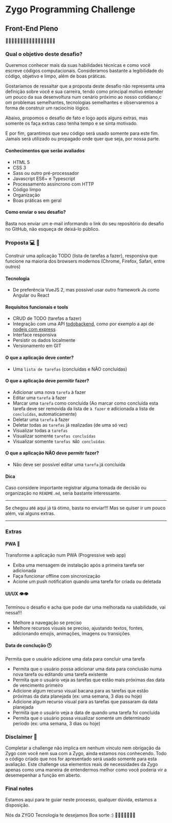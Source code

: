 # Zygo Programming Challenge

## Front-End Pleno
👩🏽‍💻🧑🏽‍💻👩‍💻🧑🏻‍💻🧑🏾‍💻👩🏻‍💻
### Qual o objetivo deste desafio?
Queremos conhecer mais da suas habilidades técnicas e como você escreve códigos computacionais. Consideramos bastante a legibilidade do código, objetivo e limpo, além
de boas práticas.

Gostaríamos de ressaltar que a proposta deste desafio não representa uma definição sobre você e sua carreira, tendo como principal motivo entender um pouco da sua desenvoltura
num cenário próximo ao nosso cotidiano,c om problemas semelhantes, tecnologias semelhantes e observaremos a forma de construir um raciocínio lógico.

Abaixo, propomos o desafio de fato e logo após alguns extras, mas somente os faça extras caso tenha tempo e se sinta motivado.

E por fim, garantimos que seu código será usado somente para este fim. Jamais será utilizado ou propagado onde quer que seja, por nossa parte.

#### Conhecimentos que serão avaliados
* HTML 5
* CSS 3
* Sass ou outro pré-processador
* Javascript ES6+ e Typescript
* Processamento assíncrono com HTTP
* Código limpo
* Organização
* Boas práticas em geral

#### Como enviar o seu desafio?
Basta nos enviar um e-mail informando o link do seu repositório do desafio no GitHub, não esqueça de deixá-lo público.

### Proposta 💻 📱
Construir uma aplicação TODO (lista de tarefas a fazer), responsiva que funcione na maioria dos browsers modernos (Chrome, Firefox, Safari, entre outros)

#### Tecnologia
* De preferência VueJS 2, mas possível usar outro framework Js como Angular ou React

#### Requisitos funcionais e tools
* CRUD de TODO (tarefas a fazer)
* Integração com uma API [todobackend](http://todobackend.com), como por exemplo a api de [nodejs com express](http://todo-backend-express.herokuapp.com/)
* Interface responsiva
* Persistir os dados localmente
* Versionamento em GIT

#### O que a aplicação deve conter?
* Uma `lista de tarefas` (concluídas e NÃO concluídas)

#### O que a aplicação deve permitir fazer?
* Adicionar uma nova `tarefa` à fazer
* Editar uma `tarefa` à fazer
* Marcar uma `tarefa` como concluída (Ao marcar como concluída esta tarefa deve ser removida da lista de `à fazer` e adicionada a lista de `concluídas`, automaticamente)
* Deletar uma `tarefa` à fazer
* Deletar todas as `tarefas` já realizadas (de uma só vez)
* Visualizar todas a `tarefas`
* Visualizar somente `tarefas concluídas`
* Visualizar somente `tarefas NÃO concluídas`

#### O que a aplicação NÃO deve permitr fazer?
* Não deve ser possível editar uma `tarefa` já concluída

#### Dica
Caso considere importante registrar alguma tomada de decisão ou organização no `README.md`, seria bastante interessante.

-----------------------------------

Se chegou até aqui já tá ótimo, basta no enviar!!! Mas se quiser ir um pouco além, vai alguns extras.

-----------------------------------

### Extras

#### PWA 📴
Transforme a aplicação num PWA (Progressive web app)

* Exiba uma mensagem de instalação após a primeira tarefa ser adicionada
* Faça funcionar offline com sincronização
* Acione um push notification quando uma tarefa for criada ou deletada

#### UI/UX 👁️👁️
Terminou o desafio e acha que pode dar uma melhorada na usabilidade, vai nessa!!!

* Melhore a navegação se preciso
* Melhore recursos visuais se preciso, ajustando textos, fontes, adicionando emojis, animações, imagens ou transições

#### Data de conclução 🕐
Permita que o usuário adicione uma data para concluir uma tarefa

* Permita que o usuário possa adicionar uma data para conclusão numa nova tarefa ou editando uma tarefa existente
* Permita que o usuário veja as tarefas que estão mais próximas das data de vencimento primeiro
* Adicione algum recurso visual bacana para as tarefas que estão próximas da data planejada (ex: uma semana, 3 dias ou hoje)
* Adicione algum recurso visual para as tarefas que passaram da data planejada
* Permita que o usuário veja a data de quando uma tarefa foi concluída
* Permita que o usuário possa visualizar somente um determinado período (ex: uma semana, 3 dias ou hoje)

### Disclaimer 🚨
Completar a challenge não implica em nenhum vínculo nem obrigação da Zygo
com você nem sua com a Zygo, ainda estamos nos conhecendo. Todo o código criado que nos for apresentado será usado somente para esta avaliação.
Este challenge usa elementos reais de necessidades da Zygo apenas como uma maneira de entendermos melhor como você poderia vir a desemepenhar a função
em aberto.

### Final notes
Estamos aqui para te guiar neste processo, qualquer dúvida, estamos a disposição.

Nós da ZYGO Tecnologia te desejamos Boa sorte :)
🤞🤞🏿🤞🏼🤞🏾
